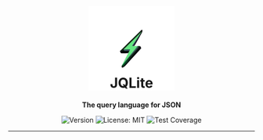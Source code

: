 <p align="center">
  <img src="./public/logo-bg-trans.png" alt="JQLite Logo" width="175px"/>
</p>

<h1 style="margin-top: -50px;" align="center">JQLite</h1>
<p align="center"><b>The query language for JSON</b></p>

<p align="center">
  <img src="https://img.shields.io/badge/version-1.0.0-green" alt="Version" />
  <img src="https://img.shields.io/badge/License-MIT-blue.svg" alt="License: MIT">
  <img src="https://img.shields.io/codecov/c/github/Jay-Karia/jqlite?style=flat-round" alt="Test Coverage">

</p>

---
